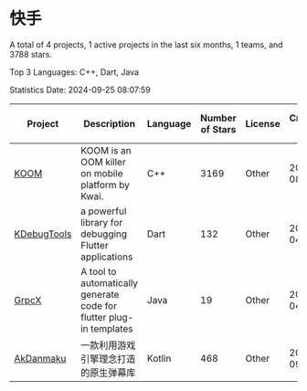 # 快手

A total of 4 projects, 1 active projects in the last six months, 1 teams, and 3788 stars.

Top 3 Languages: C++, Dart, Java

Statistics Date: 2024-09-25 08:07:59

| Project | Description | Language | Number of Stars | License | Creation Date | Last Updated Date | Last Pushed Date |
| --- | --- | --- | --- | --- | --- | --- | --- |
| [KOOM](https://github.com/KwaiAppTeam/KOOM) | KOOM is an OOM killer on mobile platform by Kwai. | C++ | 3169 | Other | 2020-08-06 | 2024-09-24 | 2024-04-16 |
| [KDebugTools](https://github.com/KwaiAppTeam/KDebugTools) | a powerful library for debugging Flutter applications | Dart | 132 | Other | 2021-04-08 | 2024-08-21 | 2021-04-18 |
| [GrpcX](https://github.com/KwaiAppTeam/GrpcX) | A tool to automatically generate code for flutter plug-in templates | Java | 19 | Other | 2021-04-23 | 2024-02-19 | 2021-04-23 |
| [AkDanmaku](https://github.com/KwaiAppTeam/AkDanmaku) | 一款利用游戏引擎理念打造的原生弹幕库 | Kotlin | 468 | Other | 2021-09-22 | 2024-09-20 | 2021-12-30 |
